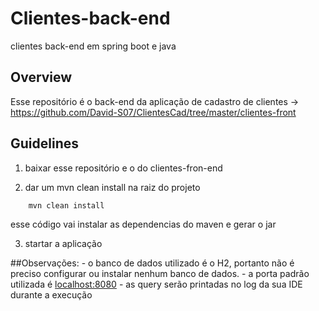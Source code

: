 # Clientes-back-end
clientes back-end em spring boot e java

## Overview
Esse repositório é o back-end da aplicação de cadastro de clientes -> https://github.com/David-S07/ClientesCad/tree/master/clientes-front

## Guidelines

1. baixar esse repositório e o do clientes-fron-end

2. dar um mvn clean install na raiz do projeto

```java
	mvn clean install
```
   esse código vai instalar as dependencias do maven e gerar o jar
   
3. startar a aplicação

##Observações: 
	- o banco de dados utilizado é o H2, portanto não é preciso configurar ou instalar nenhum banco de dados.
	- a porta padrão utilizada é [localhost:8080](http://localhost:8080/api/clientes/)
	- as query serão printadas no log da sua IDE durante a execução
